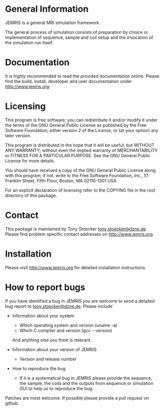 General Information
===================

JEMRIS is a general MRI simulation framework.

The general process of simulation consists of preparation by choice or
implementation of sequence, sample and coil setup and the invocation
of the simulation run itself.  


Documentation
=============

It is _highly_ recommended to read the provided documentation online.
Please find the build, install, developer and user documentation under
http://www.jemris.org.


Licensing
=========

This program is free software; you can redistribute it and/or modify
it under the terms of the GNU General Public License as published by
the Free Software Foundation; either version 2 of the License, or
(at your option) any later version.

This program is distributed in the hope that it will be useful,
but WITHOUT ANY WARRANTY; without even the implied warranty of
MERCHANTABILITY or FITNESS FOR A PARTICULAR PURPOSE.  See the
GNU General Public License for more details.

You should have received a copy of the GNU General Public License
along with this program; if not, write to the Free Software
Foundation, Inc., 51 Franklin Street, Fifth Floor, Boston, MA 
02110-1301  USA

For an explicit declaration of licensing refer to the COPYING file in
the root directory of this package.


Contact
=======

This package is maintained by Tony Stoecker <tony.stoecker@dzne.de>.
Please find problem specific contact addresses on http://www.jemris.org.


Installation
============

Please visit http://www.jemris.org for detailed installation instructions.


How to report bugs
==================

If you have identified a bug in JEMRIS you are welcome to send a detailed
bug report to <tony.stoecker@dzne.de>. Please include`

* Information about your system

   - Which operating system and version (uname -a)
   - Which C compiler and version (gcc --version)
   
  And anything else you think is relevant.

* Information about your version of JEMRIS

   - Version and release number
   
* How to reproduce the bug

   - If it is a systematical bug in JEMRIS please provide the
     sequence, the sample, the coils and the outputs from sequence or
     simulation GUI to help us to reproduce the bug.

Patches are most welcome.  If possible please provide a pull request on github.